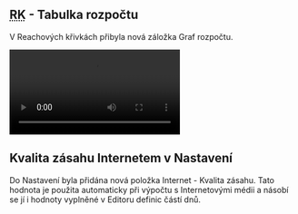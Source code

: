 ﻿---
categories: [fenix]
layout: fenix
---
## <abbr title="Reachové křivky">RK</abbr> - Tabulka rozpočtu
V Reachových křivkách přibyla nová záložka Graf rozpočtu. 

<video src="{{site.url}}/data/xxx.mp4" type="video/mp4" controls></video>

## Kvalita zásahu Internetem v Nastavení
Do Nastavení byla přidána nová položka Internet - Kvalita zásahu. 
Tato hodnota je použita automaticky při výpočtu s Internetovými médii a násobí se jí i hodnoty vyplněné v Editoru definic částí dnů.
